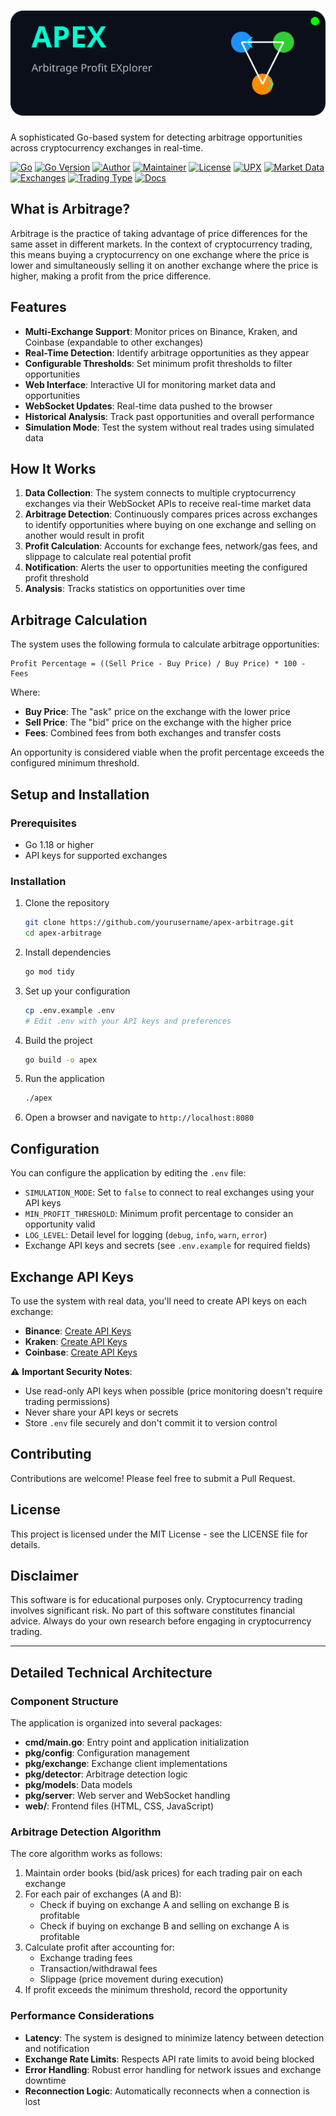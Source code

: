 # ![APEX Logo](assets/apex-logo.svg)

A sophisticated Go-based system for detecting arbitrage opportunities across cryptocurrency exchanges in real-time.

[![Go](https://github.com/VrushankPatel/apex/actions/workflows/go.yml/badge.svg)](https://github.com/VrushankPatel/apex/actions/workflows/go.yml)
[![Go Version](https://img.shields.io/badge/Go-1.23.8-blue?logo=go)](https://golang.org/doc/go1.23)
[![Author](https://img.shields.io/badge/Author-VrushankPatel-blue)](https://github.com/VrushankPatel)
[![Maintainer](https://img.shields.io/badge/Maintainer-VrushankPatel-green)](https://github.com/VrushankPatel)
[![License](https://img.shields.io/badge/License-MIT-yellow)](LICENSE)
[![UPX](https://img.shields.io/badge/UPX-4.2.4-orange)](https://upx.github.io/)
[![Market Data](https://img.shields.io/badge/Market%20Data-Real--Time-brightgreen)](https://apex-docs.readthedocs.io/en/latest/ARBITRAGE_GUIDE/#market-data-analysis)
[![Exchanges](https://img.shields.io/badge/Exchanges-Binance%20%7C%20Kraken%20%7C%20Coinbase-informational)](https://apex-docs.readthedocs.io/en/latest/ARBITRAGE_GUIDE/#exchange-fragmentation)
[![Trading Type](https://img.shields.io/badge/Trading-Crypto%20Arbitrage-blueviolet)](https://apex-docs.readthedocs.io/en/latest/ARBITRAGE_GUIDE/)
[![Docs](https://img.shields.io/badge/Docs-ReadTheDocs-teal)](https://apex-docs.readthedocs.io/)

## What is Arbitrage?

Arbitrage is the practice of taking advantage of price differences for the same asset in different markets. In the context of cryptocurrency trading, this means buying a cryptocurrency on one exchange where the price is lower and simultaneously selling it on another exchange where the price is higher, making a profit from the price difference.

## Features

- **Multi-Exchange Support**: Monitor prices on Binance, Kraken, and Coinbase (expandable to other exchanges)
- **Real-Time Detection**: Identify arbitrage opportunities as they appear
- **Configurable Thresholds**: Set minimum profit thresholds to filter opportunities
- **Web Interface**: Interactive UI for monitoring market data and opportunities
- **WebSocket Updates**: Real-time data pushed to the browser
- **Historical Analysis**: Track past opportunities and overall performance
- **Simulation Mode**: Test the system without real trades using simulated data

## How It Works

1. **Data Collection**: The system connects to multiple cryptocurrency exchanges via their WebSocket APIs to receive real-time market data
2. **Arbitrage Detection**: Continuously compares prices across exchanges to identify opportunities where buying on one exchange and selling on another would result in profit
3. **Profit Calculation**: Accounts for exchange fees, network/gas fees, and slippage to calculate real potential profit
4. **Notification**: Alerts the user to opportunities meeting the configured profit threshold
5. **Analysis**: Tracks statistics on opportunities over time

## Arbitrage Calculation

The system uses the following formula to calculate arbitrage opportunities:

```
Profit Percentage = ((Sell Price - Buy Price) / Buy Price) * 100 - Fees
```

Where:
- **Buy Price**: The "ask" price on the exchange with the lower price
- **Sell Price**: The "bid" price on the exchange with the higher price
- **Fees**: Combined fees from both exchanges and transfer costs

An opportunity is considered viable when the profit percentage exceeds the configured minimum threshold.

## Setup and Installation

### Prerequisites

- Go 1.18 or higher
- API keys for supported exchanges

### Installation

1. Clone the repository
   ```bash
   git clone https://github.com/yourusername/apex-arbitrage.git
   cd apex-arbitrage
   ```

2. Install dependencies
   ```bash
   go mod tidy
   ```

3. Set up your configuration
   ```bash
   cp .env.example .env
   # Edit .env with your API keys and preferences
   ```

4. Build the project
   ```bash
   go build -o apex
   ```

5. Run the application
   ```bash
   ./apex
   ```

6. Open a browser and navigate to `http://localhost:8080`

## Configuration

You can configure the application by editing the `.env` file:

- `SIMULATION_MODE`: Set to `false` to connect to real exchanges using your API keys
- `MIN_PROFIT_THRESHOLD`: Minimum profit percentage to consider an opportunity valid
- `LOG_LEVEL`: Detail level for logging (`debug`, `info`, `warn`, `error`)
- Exchange API keys and secrets (see `.env.example` for required fields)

## Exchange API Keys

To use the system with real data, you'll need to create API keys on each exchange:

- **Binance**: [Create API Keys](https://www.binance.com/en/support/faq/how-to-create-api-keys-on-binance-360002502072)
- **Kraken**: [Create API Keys](https://support.kraken.com/hc/en-us/articles/360000919966-How-to-generate-an-API-key-pair-)
- **Coinbase**: [Create API Keys](https://help.coinbase.com/en/pro/other-topics/api/how-do-i-create-an-api-key-for-coinbase-pro)

⚠️ **Important Security Notes**:
- Use read-only API keys when possible (price monitoring doesn't require trading permissions)
- Never share your API keys or secrets
- Store `.env` file securely and don't commit it to version control

## Contributing

Contributions are welcome! Please feel free to submit a Pull Request.

## License

This project is licensed under the MIT License - see the LICENSE file for details.

## Disclaimer

This software is for educational purposes only. Cryptocurrency trading involves significant risk. No part of this software constitutes financial advice. Always do your own research before engaging in cryptocurrency trading.

---

## Detailed Technical Architecture

### Component Structure

The application is organized into several packages:

- **cmd/main.go**: Entry point and application initialization
- **pkg/config**: Configuration management
- **pkg/exchange**: Exchange client implementations
- **pkg/detector**: Arbitrage detection logic
- **pkg/models**: Data models
- **pkg/server**: Web server and WebSocket handling
- **web/**: Frontend files (HTML, CSS, JavaScript)

### Arbitrage Detection Algorithm

The core algorithm works as follows:

1. Maintain order books (bid/ask prices) for each trading pair on each exchange
2. For each pair of exchanges (A and B):
   - Check if buying on exchange A and selling on exchange B is profitable
   - Check if buying on exchange B and selling on exchange A is profitable
3. Calculate profit after accounting for:
   - Exchange trading fees
   - Transaction/withdrawal fees
   - Slippage (price movement during execution)
4. If profit exceeds the minimum threshold, record the opportunity

### Performance Considerations

- **Latency**: The system is designed to minimize latency between detection and notification
- **Exchange Rate Limits**: Respects API rate limits to avoid being blocked
- **Error Handling**: Robust error handling for network issues and exchange downtime
- **Reconnection Logic**: Automatically reconnects when a connection is lost